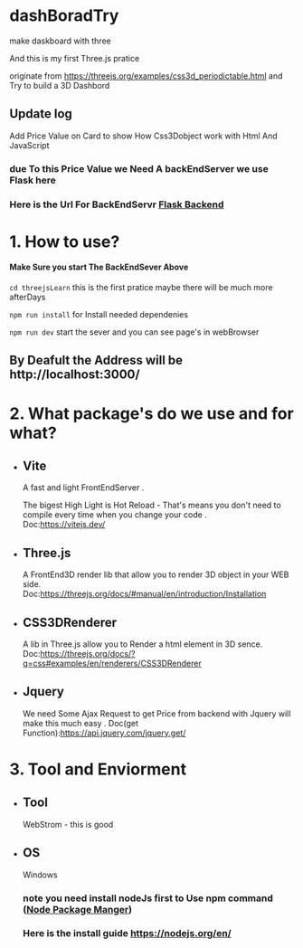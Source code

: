 # dashBoradTry
make daskboard with three

And this is my first Three.js pratice 

originate from https://threejs.org/examples/css3d_periodictable.html
and Try to build a 3D Dashbord 
## Update log  
Add Price Value on Card to show How Css3Dobject work with Html And JavaScript  
### due To this Price Value we Need A backEndServer we use Flask here
### Here is the Url For BackEndServr [Flask Backend](https://github.com/chawol/FlaskAndCraw)

# 1. How to use?
#### Make Sure you start The BackEndSever Above
`cd threejsLearn`
this is the first pratice maybe there will be much more afterDays

`npm run install`
for Install needed dependenies

`npm run dev`
start the sever and you can see page's in webBrowser

## By Deafult the Address will be http://localhost:3000/

# 2. What package's do we use and for what?
* ## Vite 
  A fast and light FrontEndServer .
  
  The bigest High Light is Hot Reload  - That's means you don't need to compile every time when you change your code .  
  Doc:https://vitejs.dev/
 
* ## Three.js
  A FrontEnd3D render lib that allow you to render 3D object in your WEB side.  
  Doc:https://threejs.org/docs/#manual/en/introduction/Installation
  
* ## CSS3DRenderer 
  A lib in Three.js allow you to Render a html element in 3D sence.  
  Doc:https://threejs.org/docs/?q=css#examples/en/renderers/CSS3DRenderer
* ## Jquery  
  We need Some Ajax Request to get Price from backend with Jquery will make this much easy .
  Doc(get Function):https://api.jquery.com/jquery.get/
  
# 3. Tool and Enviorment
* ## Tool  
  WebStrom - this is good
* ## OS
  Windows 
  ### note you need install nodeJs first to Use npm command ([Node Package Manger](https://www.npmjs.com/))
  ### Here is the install guide https://nodejs.org/en/
  
  

